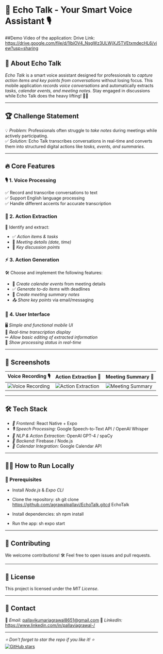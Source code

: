 # 📢 Echo Talk - Your Smart Voice Assistant 🎙 

##Demo Video of the application:
Drive Link: https://drive.google.com/file/d/1lbiOV4_NsgWz3ULWjXJ5TVEtxmdecHL6/view?usp=sharing

## 🚀 About Echo Talk

*Echo Talk* is a smart voice assistant designed for professionals to *capture action items and key points from conversations* without losing focus. This mobile application *records voice conversations* and automatically extracts *tasks, calendar events, and meeting notes*. Stay engaged in discussions while Echo Talk does the heavy lifting! 📝🎤

---

## 🏆 Challenge Statement

💡 *Problem:* Professionals often struggle to *take notes* during meetings while actively participating.  
✅ *Solution:* Echo Talk transcribes conversations in real-time and converts them into structured digital actions like *tasks, events, and summaries*.

---

## 🔥 Core Features

### 🎙 1. Voice Processing
✅ Record and transcribe conversations to text  
✅ Support English language processing  
✅ Handle different accents for accurate transcription  

### 📌 2. Action Extraction
📝 Identify and extract:  
   - ✅ *Action items & tasks*  
   - 📅 *Meeting details (date, time)*  
   - 💬 *Key discussion points*  

### ⚡ 3. Action Generation
🛠 Choose and implement the following features:
   - 📅 *Create calendar events* from meeting details
   - ✅ *Generate to-do items* with deadlines
   - 📝 *Create meeting summary notes*
   - 📤 *Share key points* via email/messaging

### 🎨 4. User Interface
🖥 *Simple and functional mobile UI*  
📝 *Real-time transcription display*  
✏ *Allow basic editing of extracted information*  
🔄 *Show processing status in real-time*  

---

## 📸 Screenshots

| Voice Recording 🎙 | Action Extraction 📝 | Meeting Summary 📅 |
|---|---|---|
| ![Voice Recording](https://via.placeholder.com/300x600?text=Voice+Recording) | ![Action Extraction](https://via.placeholder.com/300x600?text=Action+Extraction) | ![Meeting Summary](https://via.placeholder.com/300x600?text=Meeting+Summary) |

---

## 🛠 Tech Stack
- *📱 Frontend:* React Native + Expo
- *🎙 Speech Processing:* Google Speech-to-Text API / OpenAI Whisper
- *🧠 NLP & Action Extraction:* OpenAI GPT-4 / spaCy
- *📡 Backend:* Firebase / Node.js
- *📅 Calendar Integration:* Google Calendar API

---

## 🏃‍♂ How to Run Locally

### 🔹 Prerequisites
- Install *Node.js* & *Expo CLI*
- Clone the repository:
  sh
  git clone https://github.com/agrawalpallavi/EchoTalk.gitcd EchoTalk
  
- Install dependencies:
  sh
  npm install
  
- Run the app:
  sh
  expo start
  

---

## 🤝 Contributing
We welcome contributions! 🛠 Feel free to open issues and pull requests.

---

## 📜 License
This project is licensed under the *MIT License*.

---

## 💬 Contact
📧 *Email:* pallavikumariagrawal8651@gmail.com 
💼 *LinkedIn:* https://www.linkedin.com/in/pallaviagrawal-/

---

*⭐ Don't forget to star the repo if you like it! ⭐*  
[![GitHub stars](https://img.shields.io/github/stars/agrawalpallavi/EchoTalk?style=social)](https://github.com/agrawalpallavi/EchoTalk)
